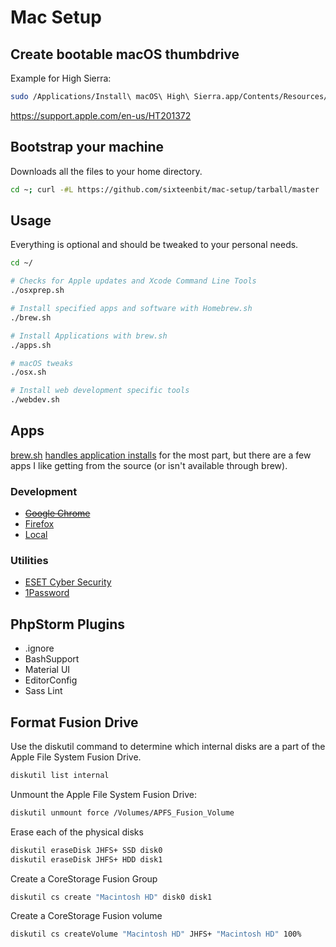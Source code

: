 # Mac Setup

## Create bootable macOS thumbdrive

Example for High Sierra:

```bash
sudo /Applications/Install\ macOS\ High\ Sierra.app/Contents/Resources/createinstallmedia --volume /Volumes/MyVolume
```

https://support.apple.com/en-us/HT201372

## Bootstrap your machine

Downloads all the files to your home directory.

```bash
cd ~; curl -#L https://github.com/sixteenbit/mac-setup/tarball/master | tar -xzv --strip-components 1 --exclude={README.md,bootstrap.sh}
```

## Usage

Everything is optional and should be tweaked to your personal needs.

```bash
cd ~/

# Checks for Apple updates and Xcode Command Line Tools
./osxprep.sh

# Install specified apps and software with Homebrew.sh
./brew.sh

# Install Applications with brew.sh
./apps.sh

# macOS tweaks
./osx.sh

# Install web development specific tools
./webdev.sh
```

## Apps

[brew.sh](https://brew.sh/) [handles application installs](https://github.com/sixteenbit/mac-setup/blob/master/apps.sh) for the most part, but there are a few apps I like getting from the source (or isn't available through brew).

### Development

* ~~[Google Chrome](https://www.google.com/chrome/browser/desktop/index.html)~~
* [Firefox](https://www.mozilla.org/en-US/firefox/new/)
* [Local](https://local-by-flywheel-flywheel.netdna-ssl.com/latest/mac)

### Utilities

* [ESET Cyber Security](https://download.eset.com/com/eset/apps/home/eav/mac/latest/eset_cybersecurity_en_.dmg)
* [1Password](https://1password.com/downloads/)

## PhpStorm Plugins

* .ignore
* BashSupport
* Material UI
* EditorConfig
* Sass Lint

## Format Fusion Drive

Use the diskutil command to determine which internal disks are a part of the Apple File System Fusion Drive.

```bash
diskutil list internal
```

Unmount the Apple File System Fusion Drive:

```bash
diskutil unmount force /Volumes/APFS_Fusion_Volume
```
Erase each of the physical disks

```bash
diskutil eraseDisk JHFS+ SSD disk0
diskutil eraseDisk JHFS+ HDD disk1
```

Create a CoreStorage Fusion Group

```bash
diskutil cs create "Macintosh HD" disk0 disk1
```

Create a CoreStorage Fusion volume

```bash
diskutil cs createVolume "Macintosh HD" JHFS+ "Macintosh HD" 100%
```
